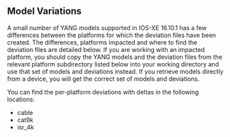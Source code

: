 ## Model Variations

A small number of YANG models supported in IOS-XE 16.10.1 has a few differences between the platforms for which the deviation files have been created. The differences, platforms impacted and where to find the deviation files are detailed below. If you are working with an impacted platform, you should copy the YANG models and the deviation files from the relevant platform subdirectory listed below into your working directory and use that set of models and deviations instead. If you retrieve models directly from a device, you will get the correct set of models and deviations.

You can find the per-platform deviations with deltas in the following locations:

* cable
* cat9k
* isr_4k

